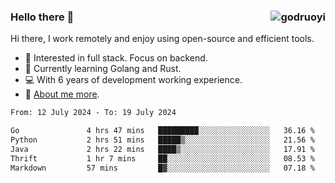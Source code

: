 ### Hello there 👋 <img align="right" src="https://github-readme-stats.vercel.app/api?username=godruoyi&show_icons=true" alt="godruoyi" />

Hi there, I work remotely and enjoy using open-source and efficient tools.

- 🔭 Interested in full stack. Focus on backend.
- 🌱 Currently learning Golang and Rust.
- 💻 With 6 years of development working experience.
- 👒 [About me more](https://godruoyi.com/posts/about-godruoyi).



<!--START_SECTION:waka-->

```txt
From: 12 July 2024 - To: 19 July 2024

Go               4 hrs 47 mins   █████████░░░░░░░░░░░░░░░░   36.16 %
Python           2 hrs 51 mins   █████▒░░░░░░░░░░░░░░░░░░░   21.56 %
Java             2 hrs 22 mins   ████▒░░░░░░░░░░░░░░░░░░░░   17.91 %
Thrift           1 hr 7 mins     ██░░░░░░░░░░░░░░░░░░░░░░░   08.53 %
Markdown         57 mins         █▓░░░░░░░░░░░░░░░░░░░░░░░   07.18 %
```

<!--END_SECTION:waka-->
